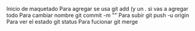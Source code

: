 Inicio de maquetado
Para agregar se usa git add (y un . si vas a agregar todo 
Para cambiar nombre git commit -m "" 
Para subir git push -u origin 
Para ver el estado git status
Para fucionar git merge